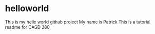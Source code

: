 # helloworld
This is my hello world github project 
My name is Patrick
This is a tutorial readme for CAGD 280
